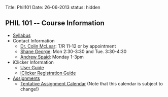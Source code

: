 Title: Phil101
Date: 26-06-2013
status: hidden


## PHIL 101 -- Course Information

- [Syllabus](|filename|/pdfs/IntroSyllabus.pdf)
- Contact Information
    - [Dr. Colin McLear](|filename|/pages/Contact.md): T/R 11-12 or by appointment
    - [Shane George](mailto:algernongordoneffect@gmail.com): Mon 2:30-3:30 and Tue. 3:30-4:30 
    - [Andrew Spaid](mailto:spaid@uwalumni.com): Monday 1-3pm
- iClicker Information
    - [User Guide](http://learningspaces.unl.edu/Self%20Paced%20Polling%20Student%20User%20Guide.pdf)
    - [iClicker Registration Guide](http://learningspaces.unl.edu/Student%20Registration%20Steps.pdf)
- [Assignments](|filename|/pages/101Assignments.md)
    - [Tentative Assignment
      Calendar](https://www.dropbox.com/s/g6dpe01u0be0pk9/IntroCalendar.pdf)
      (Note that this calendar is subject to change!)
